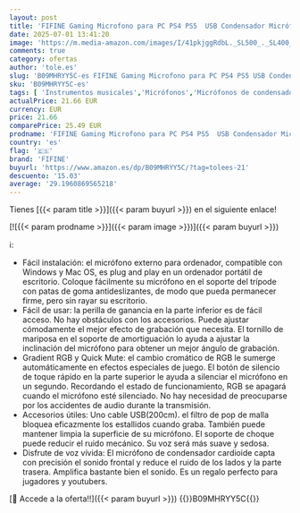 ```yaml
---
layout: post
title: 'FIFINE Gaming Microfono para PC PS4 PS5  USB Condensador Micrófono de Cardioide para Ordenador Podcast Streaming Studio  con RGB  Botón de Silencio  Trípode  Filtro Anti-Pop  Soporte de Choque'
date: 2025-07-01 13:41:20
image: 'https://m.media-amazon.com/images/I/41pkjggRdbL._SL500_._SL400_.jpg'
comments: true
category: ofertas
author: 'tole.es'
slug: 'B09MHRYY5C-es FIFINE Gaming Microfono para PC PS4 PS5 USB Condensador...'
sku: 'B09MHRYY5C-es'
tags: [ 'Instrumentos musicales','Micrófonos','Micrófonos de condensador','fifine','ps4','ps5','🇪🇸', ]
actualPrice: 21.66 EUR
currency: EUR
price: 21.66
comparePrice: 25.49 EUR
prodname: 'FIFINE Gaming Microfono para PC PS4 PS5  USB Condensador Micrófono de Cardioide para Ordenador Podcast Streaming Studio  con RGB  Botón de Silencio  Trípode  Filtro Anti-Pop  Soporte de Choque'
country: 'es'
flag: '🇪🇸'
brand: 'FIFINE'
buyurl: 'https://www.amazon.es/dp/B09MHRYY5C/?tag=tolees-21'
descuento: '15.03'
average: '29.1960869565218'
---
```


Tienes [{{< param title >}}]({{< param buyurl >}}) en el siguiente enlace!

[![{{< param prodname >}}]({{< param image >}})]({{< param buyurl >}})

ℹ️:

- Fácil instalación: el micrófono externo para ordenador, compatible con Windows y Mac OS, es plug and play en un ordenador portátil de escritorio. Coloque fácilmente su micrófono en el soporte del trípode con patas de goma antideslizantes, de modo que pueda permanecer firme, pero sin rayar su escritorio.
- Fácil de usar: la perilla de ganancia en la parte inferior es de fácil acceso. No hay obstáculos con los accesorios. Puede ajustar cómodamente el mejor efecto de grabación que necesita. El tornillo de mariposa en el soporte de amortiguación lo ayuda a ajustar la inclinación del micrófono para obtener un mejor ángulo de grabación.
- Gradient RGB y Quick Mute: el cambio cromático de RGB le sumerge automáticamente en efectos especiales de juego. El botón de silencio de toque rápido en la parte superior le ayuda a silenciar el micrófono en un segundo. Recordando el estado de funcionamiento, RGB se apagará cuando el micrófono esté silenciado. No hay necesidad de preocuparse por los accidentes de audio durante la transmisión.
- Accesorios útiles: Uno cable USB(200cm). el filtro de pop de malla bloquea eficazmente los estallidos cuando graba. También puede mantener limpia la superficie de su micrófono. El soporte de choque puede reducir el ruido mecánico. Su voz será más suave y sedosa.
- Disfrute de voz vívida: El micrófono de condensador cardioide capta con precisión el sonido frontal y reduce el ruido de los lados y la parte trasera. Amplifica bastante bien el sonido. Es un regalo perfecto para jugadores y youtubers.

[🛒 Accede a la oferta!!]({{< param buyurl >}})
{{<world>}}B09MHRYY5C{{</world>}}
